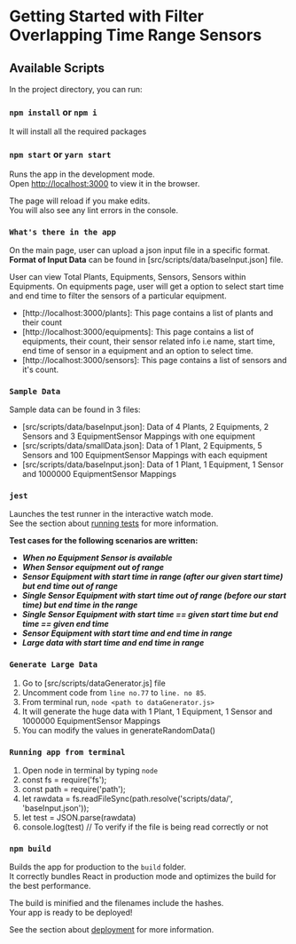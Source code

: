 # Getting Started with Filter Overlapping Time Range Sensors

## Available Scripts

In the project directory, you can run:

### `npm install` or `npm i`

It will install all the required packages

### `npm start` or `yarn start`

Runs the app in the development mode.\
Open [http://localhost:3000](http://localhost:3000) to view it in the browser.

The page will reload if you make edits.\
You will also see any lint errors in the console.

### `What's there in the app`

On the main page, user can upload a json input file in a specific format.
**Format of Input Data** can be found in [src/scripts/data/baseInput.json] file.

User can view Total Plants, Equipments, Sensors, Sensors within Equipments. On equipments page, user will get a option
to select start time and end time to filter the sensors of a particular equipment.

- [http://localhost:3000/plants]: This page contains a list of plants and their count
- [http://localhost:3000/equipments]: This page contains a list of equipments, their count, their sensor related info i.e name,
start time, end time of sensor in a equipment and an option to select time.
- [http://localhost:3000/sensors]: This page contains a list of sensors and it's count.

### `Sample Data`

Sample data can be found in 3 files:

- [src/scripts/data/baseInput.json]: Data of 4 Plants, 2 Equipments, 2 Sensors and 3 EquipmentSensor Mappings with one equipment
- [src/scripts/data/smallData.json]: Data of 1 Plant, 2 Equipments, 5 Sensors and 100 EquipmentSensor Mappings with each equipment
- [src/scripts/data/baseInput.json]: Data of 1 Plant, 1 Equipment, 1 Sensor and 1000000 EquipmentSensor Mappings

### `jest`

Launches the test runner in the interactive watch mode.\
See the section about [running tests](https://facebook.github.io/create-react-app/docs/running-tests) for more information.

**Test cases for the following scenarios are written:**

- ***When no Equipment Sensor is available***
- ***When Sensor equipment out of range***
- ***Sensor Equipment with start time in range (after our given start time) but end time out of range***
- ***Single Sensor Equipment with start time out of range (before our start time) but end time in the range***
- ***Single Sensor Equipment with start time == given start time but end time == given end time***
- ***Sensor Equipment with start time and end time in range***
- ***Large data with start time and end time in range***

### `Generate Large Data`

1. Go to [src/scripts/dataGenerator.js] file
2. Uncomment code from `line no.77` to `line. no 85`.
3. From terminal run, `node <path to dataGenerator.js>`
4. It will generate the huge data with 1 Plant, 1 Equipment, 1 Sensor and 1000000 EquipmentSensor Mappings
5. You can modify the values in generateRandomData()

### `Running app from terminal`

1. Open node in terminal by typing `node`
2. const fs = require('fs');
3. const path = require('path');
4. let rawdata = fs.readFileSync(path.resolve('scripts/data/', 'baseInput.json'));
5. let test = JSON.parse(rawdata)
6. console.log(test) // To verify if the file is being read correctly or not

### `npm build`

Builds the app for production to the `build` folder.\
It correctly bundles React in production mode and optimizes the build for the best performance.

The build is minified and the filenames include the hashes.\
Your app is ready to be deployed!

See the section about [deployment](https://facebook.github.io/create-react-app/docs/deployment) for more information.
